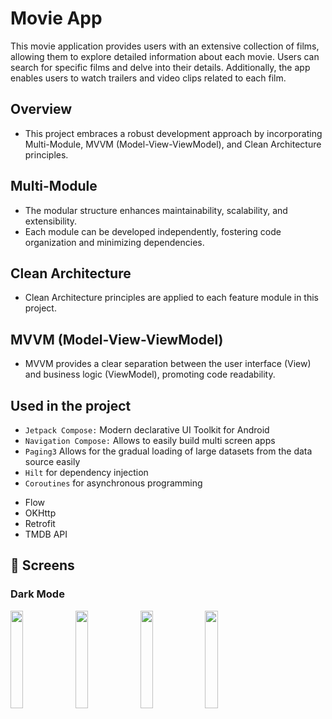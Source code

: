 # Movie App

This movie application provides users with an extensive collection of films, allowing them to explore detailed information about each movie. Users can search for specific films and delve into their details. Additionally, the app enables users to watch trailers and video clips related to each film. 

## Overview
- This project embraces a robust development approach by incorporating Multi-Module, MVVM (Model-View-ViewModel), and Clean Architecture principles.


## Multi-Module
- The modular structure enhances maintainability, scalability, and extensibility.
- Each module can be developed independently, fostering code organization and minimizing dependencies.

## Clean Architecture
- Clean Architecture principles are applied to each feature module in this project.

## MVVM (Model-View-ViewModel)
- MVVM provides a clear separation between the user interface (View) and business logic (ViewModel), promoting code readability.


    
## Used in the project

*  `Jetpack Compose:`  Modern declarative UI Toolkit for Android
*  `Navigation Compose:`  Allows to easily build multi screen apps
 *  `Paging3`  Allows for the gradual loading of large datasets from the data source easily
 *  `Hilt` for dependency injection
 *  `Coroutines` for asynchronous programming
- Flow
- OKHttp
- Retrofit
- TMDB API

## 📸 Screens

### Dark Mode
<div>

  <img align="left" src="https://drive.google.com/file/d/1klcOebGQLE_xw1sGhhSetTBtER0tx2n7/view?usp=sharing" width="20%">
  <img align="left" src="https://drive.google.com/file/d/1Ibp1e6qA4M3t4Ox8Wa_Ldu4lFp35KK1E/view?usp=sharing" width="20%">
  <img align="left" src="https://drive.google.com/file/d/18rusxdO-I65UjjP-4bpYm4TIc8TQXDnu/view?usp=sharing" width="20%">
  <img align="left" src="https://drive.google.com/file/d/1yGzhvYwx1vym2jDU8ltrtzkyWqor1Do2/view?usp=sharing" width="20%">
</div>
  














